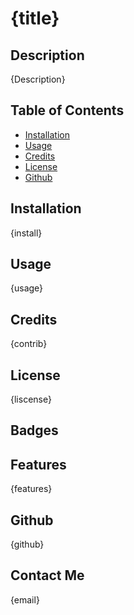 # {title}

## Description

{Description}

## Table of Contents 

- [Installation](#installation)
- [Usage](#usage)
- [Credits](#credits)
- [License](#license)
- [Github](#github)


## Installation

{install}

## Usage

{usage}

## Credits

{contrib}
## License

{liscense}

## Badges


## Features

{features}

## Github

{github}

## Contact Me

{email}
